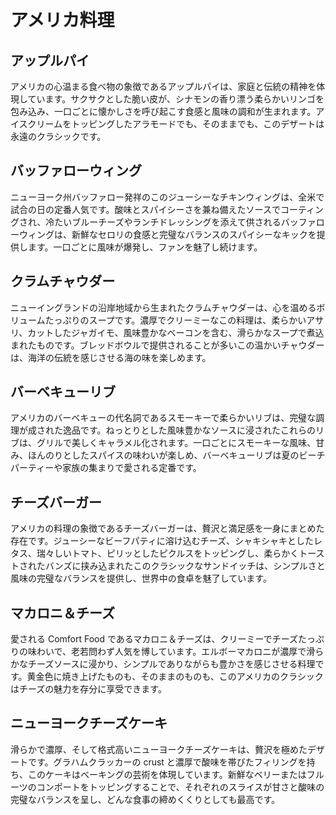 # アメリカ料理

## アップルパイ

アメリカの心温まる食べ物の象徴であるアップルパイは、家庭と伝統の精神を体現しています。サクサクとした脆い皮が、シナモンの香り漂う柔らかいリンゴを包み込み、一口ごとに懐かしさを呼び起こす食感と風味の調和が生まれます。アイスクリームをトッピングしたアラモードでも、そのままでも、このデザートは永遠のクラシックです。

## バッファローウィング

ニューヨーク州バッファロー発祥のこのジューシーなチキンウィングは、全米で試合の日の定番人気です。酸味とスパイシーさを兼ね備えたソースでコーティングされ、冷たいブルーチーズやランチドレッシングを添えて供されるバッファローウィングは、新鮮なセロリの食感と完璧なバランスのスパイシーなキックを提供します。一口ごとに風味が爆発し、ファンを魅了し続けます。

## クラムチャウダー

ニューイングランドの沿岸地域から生まれたクラムチャウダーは、心を温めるボリュームたっぷりのスープです。濃厚でクリーミーなこの料理は、柔らかいアサリ、カットしたジャガイモ、風味豊かなベーコンを含む、滑らかなスープで煮込まれたものです。ブレッドボウルで提供されることが多いこの温かいチャウダーは、海洋の伝統を感じさせる海の味を楽しめます。

## バーベキューリブ

アメリカのバーベキューの代名詞であるスモーキーで柔らかいリブは、完璧な調理が成された逸品です。ねっとりとした風味豊かなソースに浸されたこれらのリブは、グリルで美しくキャラメル化されます。一口ごとにスモーキーな風味、甘み、ほんのりとしたスパイスの味わいが楽しめ、バーベキューリブは夏のビーチパーティーや家族の集まりで愛される定番です。

## チーズバーガー

アメリカの料理の象徴であるチーズバーガーは、贅沢と満足感を一身にまとめた存在です。ジューシーなビーフパティに溶け込むチーズ、シャキシャキとしたレタス、瑞々しいトマト、ピリッとしたピクルスをトッピングし、柔らかくトーストされたバンズに挟み込まれたこのクラシックなサンドイッチは、シンプルさと風味の完璧なバランスを提供し、世界中の食卓を魅了しています。

## マカロニ＆チーズ

愛される Comfort Food であるマカロニ＆チーズは、クリーミーでチーズたっぷりの味わいで、老若問わず人気を博しています。エルボーマカロニが濃厚で滑らかなチーズソースに浸かり、シンプルでありながらも豊かさを感じさせる料理です。黄金色に焼き上げたものも、そのままのものも、このアメリカのクラシックはチーズの魅力を存分に享受できます。

## ニューヨークチーズケーキ

滑らかで濃厚、そして格式高いニューヨークチーズケーキは、贅沢を極めたデザートです。グラハムクラッカーの crust と濃厚で酸味を帯びたフィリングを持ち、このケーキはベーキングの芸術を体現しています。新鮮なベリーまたはフルーツのコンポートをトッピングすることで、それぞれのスライスが甘さと酸味の完璧なバランスを呈し、どんな食事の締めくくりとしても最高です。
